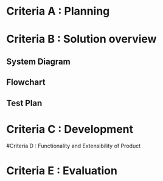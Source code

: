 # Criteria A : Planning


# Criteria B : Solution overview

## System Diagram

## Flowchart

## Test Plan


# Criteria C : Development

#Criteria D : Functionality and Extensibility of Product


# Criteria E : Evaluation
